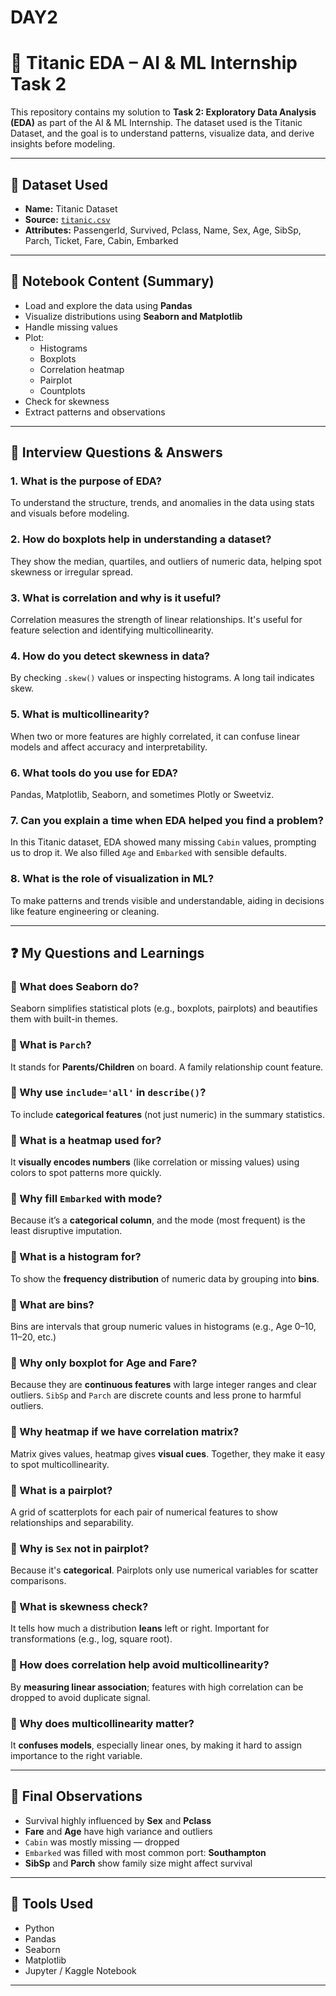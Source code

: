 # DAY2
# 🧠 Titanic EDA – AI & ML Internship Task 2

This repository contains my solution to **Task 2: Exploratory Data Analysis (EDA)** as part of the AI & ML Internship. The dataset used is the Titanic Dataset, and the goal is to understand patterns, visualize data, and derive insights before modeling.

---

## 📁 Dataset Used

- **Name:** Titanic Dataset  
- **Source:** [`titanic.csv`](https://www.kaggle.com/datasets/yasserh/titanic-dataset)  
- **Attributes:** PassengerId, Survived, Pclass, Name, Sex, Age, SibSp, Parch, Ticket, Fare, Cabin, Embarked

---

## 🧪 Notebook Content (Summary)

- Load and explore the data using **Pandas**
- Visualize distributions using **Seaborn and Matplotlib**
- Handle missing values
- Plot:
  - Histograms
  - Boxplots
  - Correlation heatmap
  - Pairplot
  - Countplots
- Check for skewness
- Extract patterns and observations

---

## 📘 Interview Questions & Answers

### 1. **What is the purpose of EDA?**  
To understand the structure, trends, and anomalies in the data using stats and visuals before modeling.

### 2. **How do boxplots help in understanding a dataset?**  
They show the median, quartiles, and outliers of numeric data, helping spot skewness or irregular spread.

### 3. **What is correlation and why is it useful?**  
Correlation measures the strength of linear relationships. It's useful for feature selection and identifying multicollinearity.

### 4. **How do you detect skewness in data?**  
By checking `.skew()` values or inspecting histograms. A long tail indicates skew.

### 5. **What is multicollinearity?**  
When two or more features are highly correlated, it can confuse linear models and affect accuracy and interpretability.

### 6. **What tools do you use for EDA?**  
Pandas, Matplotlib, Seaborn, and sometimes Plotly or Sweetviz.

### 7. **Can you explain a time when EDA helped you find a problem?**  
In this Titanic dataset, EDA showed many missing `Cabin` values, prompting us to drop it. We also filled `Age` and `Embarked` with sensible defaults.

### 8. **What is the role of visualization in ML?**  
To make patterns and trends visible and understandable, aiding in decisions like feature engineering or cleaning.

---

## ❓ My Questions and Learnings

### 🔹 What does Seaborn do?  
Seaborn simplifies statistical plots (e.g., boxplots, pairplots) and beautifies them with built-in themes.

### 🔹 What is `Parch`?  
It stands for **Parents/Children** on board. A family relationship count feature.

### 🔹 Why use `include='all'` in `describe()`?  
To include **categorical features** (not just numeric) in the summary statistics.

### 🔹 What is a heatmap used for?  
It **visually encodes numbers** (like correlation or missing values) using colors to spot patterns more quickly.

### 🔹 Why fill `Embarked` with mode?  
Because it’s a **categorical column**, and the mode (most frequent) is the least disruptive imputation.

### 🔹 What is a histogram for?  
To show the **frequency distribution** of numeric data by grouping into **bins**.

### 🔹 What are bins?  
Bins are intervals that group numeric values in histograms (e.g., Age 0–10, 11–20, etc.)

### 🔹 Why only boxplot for Age and Fare?  
Because they are **continuous features** with large integer ranges and clear outliers. `SibSp` and `Parch` are discrete counts and less prone to harmful outliers.

### 🔹 Why heatmap if we have correlation matrix?  
Matrix gives values, heatmap gives **visual cues**. Together, they make it easy to spot multicollinearity.

### 🔹 What is a pairplot?  
A grid of scatterplots for each pair of numerical features to show relationships and separability.

### 🔹 Why is `Sex` not in pairplot?  
Because it's **categorical**. Pairplots only use numerical variables for scatter comparisons.

### 🔹 What is skewness check?  
It tells how much a distribution **leans** left or right. Important for transformations (e.g., log, square root).

### 🔹 How does correlation help avoid multicollinearity?  
By **measuring linear association**; features with high correlation can be dropped to avoid duplicate signal.

### 🔹 Why does multicollinearity matter?  
It **confuses models**, especially linear ones, by making it hard to assign importance to the right variable.

---

## 📝 Final Observations

- Survival highly influenced by **Sex** and **Pclass**
- **Fare** and **Age** have high variance and outliers
- `Cabin` was mostly missing — dropped
- `Embarked` was filled with most common port: **Southampton**
- **SibSp** and **Parch** show family size might affect survival

---

## 📌 Tools Used

- Python
- Pandas
- Seaborn
- Matplotlib
- Jupyter / Kaggle Notebook

---
